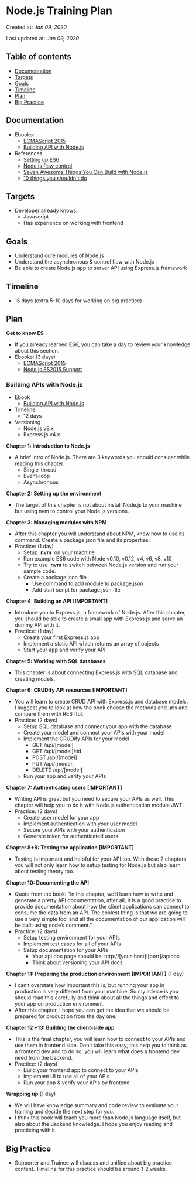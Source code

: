 # Node.js Training Plan  
Created at: *Jan 09, 2020*

Last updated at: *Jan 09, 2020*

## Table of contents  
  - [Documentation](#documentation)
  - [Targets](#targets)
  - [Goals](#goals)
  - [Timeline](#timeline)
  - [Plan](#plan)
  - [Big Practice](#big-practice)

## Documentation  
  - Ebooks:
      - [ECMAScript 2015](https://leanpub.com/ecmascript2015es6guide/read)
      - [Building API with Node.js](https://drive.google.com/open?id=0B9uZM-BaKxWAcEY0ZThYTnRwMGc)
  - References
      - [Setting up ES6](https://leanpub.com/setting-up-es6/read)
      - [Node.js flow control](http://book.mixu.net/node/ch7.html)
      - [Seven Awesome Things You Can Build with Node.js](http://blog.teamtreehouse.com/7-awesome-things-can-build-node-js)
      - [10 things you shouldn't do](https://hashnode.com/post/10-things-you-shouldnt-do-while-running-nodejs-in-production-cisab2fyu0s9oth5341faywcw)

## Targets
  - Developer already knows:
      - Javascript
      - Has experience on working with frontend

## Goals
  - Understand core modules of Node.js
  - Understand the asynchronous & control flow with Node.js
  - Be able to create Node.js app to server API using Express.js framework

## Timeline

  - 15 days (extra 5-10 days for working on big practice)

## Plan
**Get to know ES**
  - If you already learned ES6, you can take a day to review your knowledge about this
  section.
  - Ebooks: (3 days)
      - [ECMAScript 2015](https://leanpub.com/ecmascript2015es6guide/read)
      - [Node.js ES2015 Support](http://node.green/)

### Building APIs with Node.js
  - Ebook
      - [Building API with Node.js](https://drive.google.com/open?id=0B9uZM-BaKxWAcEY0ZThYTnRwMGc)
  - Timeline
      - 12 days
  - Versioning
      - Node.js v8.x
      - Express.js v4.x

**Chapter 1: Introduction to Node.js**
  - A brief intro of Node.js. There are 3 keywords you should consider while reading this chapter:
      - Single-thread
      - Event-loop
      - Asynchronous
        
**Chapter 2: Setting up the environment**
  - The target of this chapter is not about install Node.js to your machine but using nvm to control
  your Node.js versions.

**Chapter 3: Managing modules with NPM**
  - After this chapter you will understand about NPM, know how to use its command. Create a
  package json file and its properties.
  - Practice: (1 day)
      - Setup ​ **nvm** ​ on your machine
      - Run example ES6 code with Node v0.10, v0.12, v4, v6, v8, v10
      - Try to use ​ **nvm** ​to switch between Node.js version and run your sample code.
      - Create a package.json file
          - Use command to add module to package.json
          - Add start script for package.json file

**Chapter 4: Building an API** ​ **[IMPORTANT]**
  - Introduce you to Express.js, a framework of Node.js. After this chapter, you should be able to
  create a small app with Express.js and serve an dummy API with it.
  - Practice: (1 day)
      - Create your first Express.js app
      - Implement a static API which returns an array of objects
      - Start your app and verify your API
    
**Chapter 5: Working with SQL databases**
  - This chapter is about connecting Express.js with SQL database and creating models.

**Chapter 6: CRUDify API resources** ​ **[IMPORTANT]**
  - You will learn to create CRUD API with Express.js and database models. I suggest you to look
  at how the book choose the methods and urls and compare them with RESTful.
  - Practice: (2 days)
      - Setup SQL database and connect your app with the database
      - Create your model and connect your APIs with your model
      - Implement the CRUDify APIs for your model
          - GET /api/[model]
          - GET /api/[model]/:id
          - POST /api/[model]
          - PUT /api/[model]
          - DELETE /api/[model]
      - Run your app and verify your APIs

**Chapter 7: Authenticating users** ​ **[IMPORTANT]**
  - Writing API is great but you need to secure your APIs as well. This chapter will help you to do it
  with Node.js authentication module JWT.
  - Practice: (2 days)
      - Create user model for your app
      - Implement authentication with your user model
      - Secure your APIs with your authentication
      - Generate token for authenticated users

**Chapter 8+9: Testing the application** ​ **[IMPORTANT]**
  - Testing is important and helpful for your API too. With these 2 chapters you will not only learn
  how to setup testing for Node.js but also learn about testing theory too.

**Chapter 10: Documenting the API**
  - Quote from the book: “In this chapter, we’ll learn how to write and generate a pretty API
  documentation, after all, it is a good practice to provide documentation about how the client
  applications can connect to consume the data from an API. The coolest thing is that we are
  going to use a very simple tool and all the documentation of our application will be built using
  code’s comment.”
  - Practice: (2 days)
      - Setup testing environment for your APIs
      - Implement test cases for all of your APIs
      - Setup documentation for your APIs
          - Your api doc page should be: ​http://[your-host]:[port]/apidoc
          - Think about versioning your API docs

**Chapter 11: Preparing the production environment** ​ **[IMPORTANT]** (1 day)
  - I can’t overstate how important this is, but running your app in production is very different from
  your machine. So my advice is you should read this carefully and think about all the things and
  effect to your app on production environment.
  - After this chapter, I hope you can get the idea that we should be prepared for production from
  the day one.

**Chapter 12 +13: Building the client-side app**
  - This is the final chapter, you will learn how to connect to your APIs and use them in frontend
  side. Don’t take this easy, this help you to think as a frontend dev and to do so, you will learn
  what does a frontend dev need from the backend.
  - Practice: (2 days)
      - Build your frontend app to connect to your APIs
      - Implement UI to use all of your APIs
      - Run your app & verify your APIs by frontend

**Wrapping up** (1 day)
  - We will have knowledge summary and code review to evaluate your training and decide the
  next step for you.
  - I think this book will teach you more than Node.js language itself, but also about the Backend
  knowledge. I hope you enjoy reading and practicing with it.

## Big Practice

  - Supporter and Trainee will discuss and unified about big practice content. Timeline for this
  practice should be around 1-2 weeks.

